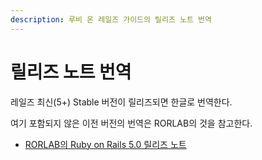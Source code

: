 ```yaml
---
description: 루비 온 레일즈 가이드의 릴리즈 노트 번역
---
```


# 릴리즈 노트 번역

레일즈 최신\(5+\) Stable 버전이 릴리즈되면 한글로 번역한다.

여기 포함되지 않은 이전 버전의 번역은 RORLAB의 것을 참고한다.

* [RORLAB의 Ruby on Rails 5.0 릴리즈 노트](https://guides.rorlab.org/5_0_release_notes.html)

